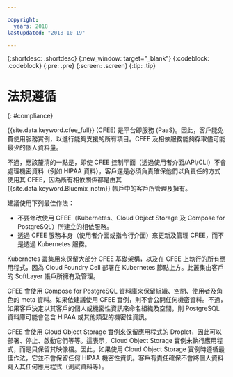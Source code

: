 ```yaml
---

copyright:
  years: 2018
lastupdated: "2018-10-19"

---
```


{:shortdesc: .shortdesc}
{:new_window: target="_blank"}
{:codeblock: .codeblock}
{:pre: .pre}
{:screen: .screen}
{:tip: .tip}


# 法規遵循
{: #compliance}

{{site.data.keyword.cfee_full}} (CFEE) 是平台即服務 (PaaS)。因此，客戶能免費使用服務實例，以進行能夠支援的所有項目。CFEE 及相依服務能夠存取儘可能最少的個人資料量。

不過，應該釐清的一點是，即使 CFEE 控制平面（透過使用者介面/API/CLI）不會處理機密資料（例如 HIPAA 資料），客戶還是必須負責確保他們以負責任的方式使用其 CFEE，因為所有相依關係都是由其 {{site.data.keyword.Bluemix_notm}} 帳戶中的客戶所管理及擁有。 

建議使用下列最佳作法：
*  不要修改使用 CFEE（Kubernetes、Cloud Object Storage 及 Compose for PostgreSQL）所建立的相依服務。
*  透過 CFEE 服務本身（使用者介面或指令行介面）來更新及管理 CFEE，而不是透過 Kubernetes 服務。

Kubernetes 叢集用來保留大部分 CFEE 基礎架構，以及在 CFEE 上執行的所有應用程式，因為 Cloud Foundry Cell 部署在 Kubernetes 節點上方。此叢集由客戶的 SoftLayer 帳戶所擁有及管理。

CFEE 會使用 Compose for PostgreSQL 資料庫來保留組織、空間、使用者及角色的 meta 資料。如果依建議使用 CFEE 實例，則不會公開任何機密資料。不過，如果客戶決定以其客戶的個人或機密性資訊來命名組織及空間，則 PostgreSQL 資料庫可能會包含 HIPAA 或其他類型的機密性資訊。

CFEE 會使用 Cloud Object Storage 實例來保留應用程式的 Droplet，因此可以部署、停止、啟動它們等等。這表示，Cloud Object Storage 實例未執行應用程式，而是只保留其映像檔。因此，如果使用 Cloud Object Storage 實例時遵循最佳作法，它並不會保留任何 HIPAA 機密性資訊。客戶有責任確保不會將個人資料寫入其任何應用程式（測試資料等）。
